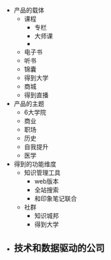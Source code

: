 - 产品的载体
    - 课程
        - 专栏
        - 大师课
        - 
    - 电子书
    - 听书
    - 锦囊
    - 得到大学
    - 商城
    - 得到直播
- 产品的主题
    - 6大学院
    - 商业
    - 职场
    - 历史
    - 自我提升
    - 医学
- 得到的功能维度
    - 知识管理工具
        - web版本
        - 全站搜索
        - 和印象笔记联合
    - 社群
        - 知识城邦
        - 得到大学
- 技术和数据驱动的公司
    - 
